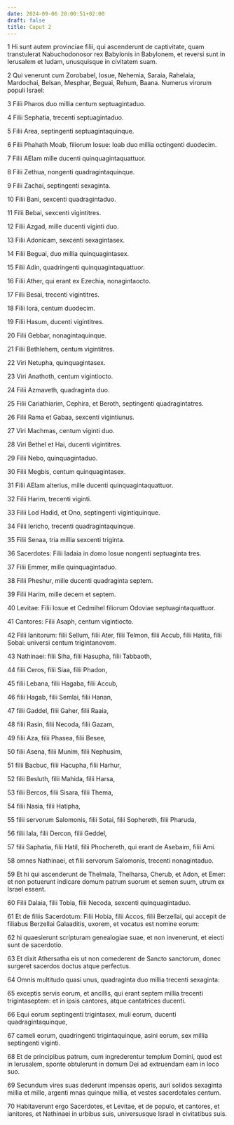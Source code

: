 ```yaml
---
date: 2024-09-06 20:00:51+02:00
draft: false
title: Caput 2
---
```





1 Hi sunt autem provinciae filii, qui ascenderunt de captivitate, quam transtulerat Nabuchodonosor rex Babylonis in Babylonem, et reversi sunt in Ierusalem et Iudam, unusquisque in civitatem suam.

2 Qui venerunt cum Zorobabel, Iosue, Nehemia, Saraia, Rahelaia, Mardochai, Belsan, Mesphar, Beguai, Rehum, Baana. Numerus virorum populi Israel:

3 Filii Pharos duo millia centum septuagintaduo.

4 Filii Sephatia, trecenti septuagintaduo.

5 Filii Area, septingenti septuagintaquinque.

6 Filii Phahath Moab, filiorum Iosue: Ioab duo millia octingenti duodecim.

7 Filii AElam mille ducenti quinquagintaquattuor.

8 Filii Zethua, nongenti quadragintaquinque.

9 Filii Zachai, septingenti sexaginta.

10 Filii Bani, sexcenti quadragintaduo.

11 Filii Bebai, sexcenti vigintitres.

12 Filii Azgad, mille ducenti viginti duo.

13 Filii Adonicam, sexcenti sexagintasex.

14 Filii Beguai, duo millia quinquagintasex.

15 Filii Adin, quadringenti quinquagintaquattuor.

16 Filii Ather, qui erant ex Ezechia, nonagintaocto.

17 Filii Besai, trecenti vigintitres.

18 Filii Iora, centum duodecim.

19 Filii Hasum, ducenti vigintitres.

20 Filii Gebbar, nonagintaquinque.

21 Filii Bethlehem, centum vigintitres.

22 Viri Netupha, quinquagintasex.

23 Viri Anathoth, centum vigintiocto.

24 Filii Azmaveth, quadraginta duo.

25 Filii Cariathiarim, Cephira, et Beroth, septingenti quadragintatres.

26 Filii Rama et Gabaa, sexcenti vigintiunus.

27 Viri Machmas, centum viginti duo.

28 Viri Bethel et Hai, ducenti vigintitres.

29 Filii Nebo, quinquagintaduo.

30 Filii Megbis, centum quinquagintasex.

31 Filii AElam alterius, mille ducenti quinquagintaquattuor.

32 Filii Harim, trecenti viginti.

33 Filii Lod Hadid, et Ono, septingenti vigintiquinque.

34 Filii Iericho, trecenti quadragintaquinque.

35 Filii Senaa, tria millia sexcenti triginta.

36 Sacerdotes: Filii Iadaia in domo Iosue nongenti septuaginta tres.

37 Filii Emmer, mille quinquagintaduo.

38 Filii Pheshur, mille ducenti quadraginta septem.

39 Filii Harim, mille decem et septem.

40 Levitae: Filii Iosue et Cedmihel filiorum Odoviae septuagintaquattuor.

41 Cantores: Filii Asaph, centum vigintiocto.

42 Filii Ianitorum: filii Sellum, filii Ater, filii Telmon, filii Accub, filii Hatita, filii Sobai: universi centum trigintanovem.

43 Nathinaei: filii Siha, filii Hasupha, filii Tabbaoth,

44 filii Ceros, filii Siaa, filii Phadon,

45 filii Lebana, filii Hagaba, filii Accub,

46 filii Hagab, filii Semlai, filii Hanan,

47 filii Gaddel, filii Gaher, filii Raaia,

48 filii Rasin, filii Necoda, filii Gazam,

49 filii Aza, filii Phasea, filii Besee,

50 filii Asena, filii Munim, filii Nephusim,

51 filii Bacbuc, filii Hacupha, filii Harhur,

52 filii Besluth, filii Mahida, filii Harsa,

53 filii Bercos, filii Sisara, filii Thema,

54 filii Nasia, filii Hatipha,

55 filii servorum Salomonis, filii Sotai, filii Sophereth, filii Pharuda,

56 filii Iala, filii Dercon, filii Geddel,

57 filii Saphatia, filii Hatil, filii Phochereth, qui erant de Asebaim, filii Ami.

58 omnes Nathinaei, et filii servorum Salomonis, trecenti nonagintaduo.

59 Et hi qui ascenderunt de Thelmala, Thelharsa, Cherub, et Adon, et Emer: et non potuerunt indicare domum patrum suorum et semen suum, utrum ex Israel essent.

60 Filii Dalaia, filii Tobia, filii Necoda, sexcenti quinquagintaduo.

61 Et de filiis Sacerdotum: Filii Hobia, filii Accos, filii Berzellai, qui accepit de filiabus Berzellai Galaaditis, uxorem, et vocatus est nomine eorum:

62 hi quaesierunt scripturam genealogiae suae, et non invenerunt, et eiecti sunt de sacerdotio.

63 Et dixit Athersatha eis ut non comederent de Sancto sanctorum, donec surgeret sacerdos doctus atque perfectus.

64 Omnis multitudo quasi unus, quadraginta duo millia trecenti sexaginta:

65 exceptis servis eorum, et ancillis, qui erant septem millia trecenti trigintaseptem: et in ipsis cantores, atque cantatrices ducenti.

66 Equi eorum septingenti trigintasex, muli eorum, ducenti quadragintaquinque,

67 cameli eorum, quadringenti trigintaquinque, asini eorum, sex millia septingenti viginti.

68 Et de principibus patrum, cum ingrederentur templum Domini, quod est in Ierusalem, sponte obtulerunt in domum Dei ad extruendam eam in loco suo.

69 Secundum vires suas dederunt impensas operis, auri solidos sexaginta millia et mille, argenti mnas quinque millia, et vestes sacerdotales centum.

70 Habitaverunt ergo Sacerdotes, et Levitae, et de populo, et cantores, et ianitores, et Nathinaei in urbibus suis, universusque Israel in civitatibus suis.

